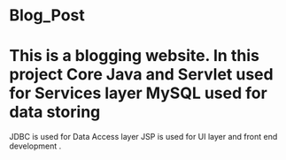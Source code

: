 # Blog_Post
#  This is a blogging website. In this project Core Java and Servlet used for Services layer MySQL used for data storing
   JDBC is used for Data Access layer JSP is used for UI layer and front end development .
